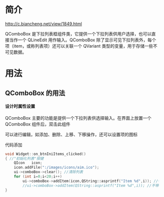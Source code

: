 # 简介

http://c.biancheng.net/view/1849.html

QComboBox 是下拉列表框组件类，它提供一个下拉列表供用户选择，也可以直接当作一个 QLineEdit 用作输入。QComboBox 除了显示可见下拉列表外，每个项（item，或称列表项）还可以关联一个 QVariant 类型的变量，用于存储一些不可见数据。



# 用法

## QComboBox 的用法

#### 设计时属性设置

QComboBox 主要的功能是提供一个下拉列表供选择输入。在界面上放置一个 QComboBox 组件后，双击此组件

可以进行编辑，如添加、删除、上移、下移操作，还可以设置项的图标

代码添加

```c++
void Widget::on_btnIniItems_clicked()
{ //"初始化列表"按键
    QIcon   icon;
    icon.addFile(":/images/icons/aim.ico");
    ui->comboBox->clear(); //清除列表
    for (int i=0;i<20;i++)
        ui->comboBox->addItem(icon,QString::asprintf("Item %d",i)); //带图标
        //ui->comboBox->addItem(QString::asprintf("Item %d",i)); //不带图标
}
```

